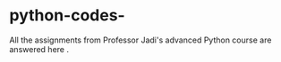 # python-codes-
All the assignments from Professor Jadi's advanced Python course are answered here . 
